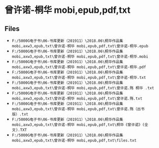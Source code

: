 # 曾许诺-桐华 mobi,epub,pdf,txt

## Files

- `F:/5000G电子书\06-书库更新（201911）\2018.06\桐华作品集 mobi,axw3,epub,txt\曾许诺-桐华 mobi,epub,pdf,txt\曾许诺-桐华.epub`
- `F:/5000G电子书\06-书库更新（201911）\2018.06\桐华作品集 mobi,axw3,epub,txt\曾许诺-桐华 mobi,epub,pdf,txt\曾许诺-桐华.mobi`
- `F:/5000G电子书\06-书库更新（201911）\2018.06\桐华作品集 mobi,axw3,epub,txt\曾许诺-桐华 mobi,epub,pdf,txt\曾许诺-桐华.pdf`
- `F:/5000G电子书\06-书库更新（201911）\2018.06\桐华作品集 mobi,axw3,epub,txt\曾许诺-桐华 mobi,epub,pdf,txt\曾许诺-桐华.txt`
- `F:/5000G电子书\06-书库更新（201911）\2018.06\桐华作品集 mobi,axw3,epub,txt\曾许诺-桐华 mobi,epub,pdf,txt\曾许诺.殇 桐华 .txt`
- `F:/5000G电子书\06-书库更新（201911）\2018.06\桐华作品集 mobi,axw3,epub,txt\曾许诺-桐华 mobi,epub,pdf,txt\曾许诺.殇.txt`
- `F:/5000G电子书\06-书库更新（201911）\2018.06\桐华作品集 mobi,axw3,epub,txt\曾许诺-桐华 mobi,epub,pdf,txt\曾许诺.殇（出书版）.txt`
- `F:/5000G电子书\06-书库更新（201911）\2018.06\桐华作品集 mobi,axw3,epub,txt\曾许诺-桐华 mobi,epub,pdf,txt\桐华《曾许诺》(全文).TXT`
- `F:/5000G电子书\06-书库更新（201911）\2018.06\桐华作品集 mobi,axw3,epub,txt\曾许诺-桐华 mobi,epub,pdf,txt\files.txt`
